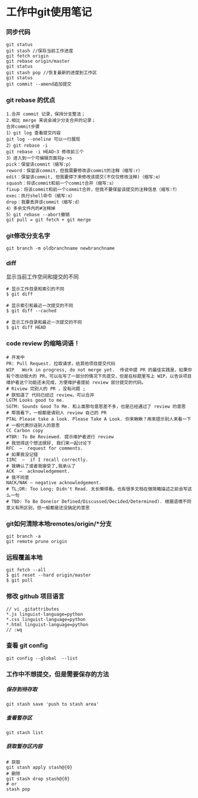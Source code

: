 # 工作中git使用笔记

### 同步代码
``````
git status
git stash //保存当前工作进度
git fetch origin
git rebase origin/master
git status
git stash pop //恢复最新的进度到工作区
git status
git commit --amend追加提交
``````
### git rebase 的优点   
`````
1.合并 commit 记录，保持分支整洁；     
2.相比 merge 来说会减少分支合并的记录；     
合并commit步骤    
1）git log 查看提交内容       
git log --oneline 可以一行展现    
2）git rebase -i    
git rebase -i HEAD~3 修改前三个   
3）进入到一个可编辑页面将p->s    
pick：保留该commit（缩写:p）    
reword：保留该commit，但我需要修改该commit的注释（缩写:r）   
edit：保留该commit, 但我要停下来修改该提交(不仅仅修改注释)（缩写:e）   
squash：将该commit和前一个commit合并（缩写:s）   
fixup：将该commit和前一个commit合并，但我不要保留该提交的注释信息（缩写:f）    
exec：执行shell命令（缩写:x）     
drop：我要丢弃该commit（缩写:d）    
4）多余文件内的#注释掉     
5）git rebase --abort撤销   
git pull = git fetch + git merge 
```````

    

### git修改分支名字 
``````
git branch -m oldbranchname newbranchname    
``````

### diff
显示当前工作空间和提交的不同
``````
# 显示工作目录和索引的不同
$ git diff

# 显示索引和最近一次提交的不同
$ git diff --cached

# 显示工作目录和最近一次提交的不同
$ git diff HEAD
``````

### code review 的缩略词语！  

```````
# 开发中
PR: Pull Request. 拉取请求，给其他项目提交代码  
WIP   Work in progress, do not merge yet.  传说中提 PR 的最佳实践是，如果你有个改动很大的 PR，可以在写了一部分的情况下先提交，但是在标题里写上 WIP，以告诉项目维护者这个功能还未完成，方便维护者提前 review 部分提交的代码。
# Riview 完别人的 PR ，没有问题 ;
# 朕知道了 代码已经过 review，可以合并  
LGTM Looks good to me. 
SGTM: Sounds Good To Me. 和上面那句意思差不多，也是已经通过了 review 的意思 
# 帮我看下，一般都是请别人 review 自己的 PR
PTAL Please take a look. Please Take A Look. 你来瞅瞅？用来提示别人来看一下 
# 一般代表抄送别人的意思
CC Carbon copy 
#TBR: To Be Reviewed. 提示维护者进行 review  
# 我觉得这个想法很好, 我们来一起讨论下
RFC  —  request for comments. 
# 如果我没记错
IIRC  —  if I recall correctly. 
# 我确认了或者我接受了,我承认了
ACK  —  acknowledgement.
# 我不同意
NACK/NAK — negative acknowledgement.
# TL;DR: Too Long; Didn't Read. 太长懒得看。也有很多文档在做简略描述之前会写这么一句 
# TBD: To Be Done(or Defined/Discussed/Decided/Determined). 根据语境不同意义有所区别，但一般都是还没搞定的意思
```````

### git如何清除本地remotes/origin/*分支
``````
git branch -a
git remote prune origin
``````

### 远程覆盖本地
```````
git fetch --all
$ git reset --hard origin/master 
$ git pull
```````
### 修改 github 项目语言
```
// vi .gitattributes
*.js linguist-language=python
*.css linguist-language=python
*.html linguist-language=python
// :wq
```
### 查看 git config
```````
git config --global  --list
```````

### 工作中不想提交，但是需要保存的方法
##### 保存到待存取
````````
git stash save 'push to stash area'
````````
##### 查看暂存区
````````
git stash list
````````
##### 获取暂存区内容
````````
# 获取
git stash apply stash@{0}
# 删除
git stash drop stash@{0}
# or
stash pop
````````




